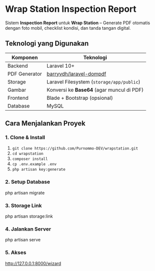 # Wrap Station Inspection Report
Sistem **Inspection Report** untuk **Wrap Station** – Generate PDF otomatis dengan foto mobil, checklist kondisi, dan tanda tangan digital.

## Teknologi yang Digunakan
| Komponen | Teknologi |
|--------|----------|
| Backend | Laravel 10+ |
| PDF Generator | [barryvdh/laravel-dompdf](https://github.com/barryvdh/laravel-dompdf) |
| Storage | Laravel Filesystem (`storage/app/public`) |
| Gambar | Konversi ke **Base64** (agar muncul di PDF) |
| Frontend | Blade + Bootstrap (opsional) |
| Database | MySQL |

## Cara Menjalankan Proyek

### 1. Clone & Install
1. `git clone https://github.com/Purnommo-DEV/wrapstation.git`
2. `cd wrapstation`
3. `composer install`
4. `cp .env.example .env`
5. `php artisan key:generate`

### 2. Setup Database
php artisan migrate

### 3. Storage Link
php artisan storage:link

### 4. Jalankan Server
php artisan serve

### 5. Akses
http://127.0.0.1:8000/wizard
